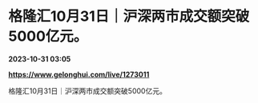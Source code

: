 # 格隆汇10月31日｜沪深两市成交额突破5000亿元。

**2023-10-31 03:05**

**https://www.gelonghui.com/live/1273011**

格隆汇10月31日｜沪深两市成交额突破5000亿元。